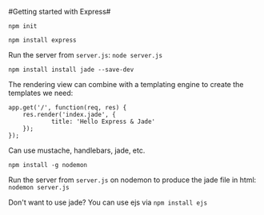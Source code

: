 #Getting started with Express#

`npm init`

`npm install express`

Run the server from `server.js`: `node server.js`

`npm install install jade --save-dev`

The rendering view can combine with a templating engine to create the templates we need:

```
app.get('/', function(req, res) {
	res.render('index.jade', {
			title: 'Hello Express & Jade'
	});
});
```
Can use mustache, handlebars, jade, etc.


`npm install -g nodemon`

Run the server from `server.js` on nodemon to produce the jade file in html: `nodemon server.js`

Don't want to use jade? You can use ejs via `npm install ejs`